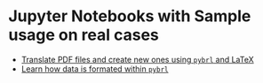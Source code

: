 # Jupyter Notebooks with Sample usage on real cases

* [Translate PDF files and create new ones using `pybrl` and LaTeX](pdf_translation/Notebook.ipynb)
* [Learn how data is formated within `pybrl`](nemeth_integration/Notebook.ipynb)
